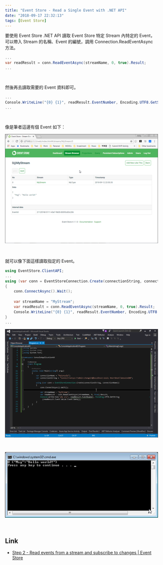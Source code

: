 ```yaml
---
title: "Event Store - Read a Single Event with .NET API"
date: "2018-09-17 22:32:13"
tags: [Event Store]
---
```



要使用 Event Store .NET API 讀取 Event Store 特定 Stream 內特定的 Event，可以帶入 Stream 的名稱、Event 的編號，調用 Connection.ReadEventAsync 方法。  

<!-- More -->

```C#
...
var readResult = conn.ReadEventAsync(streamName, 0, true).Result;
...
```

<br/>


然後再去讀取需要的 Event 資料即可。  

```C#
...
Console.WriteLine("{0} {1}", readResult.EventNumber, Encoding.UTF8.GetString(readResult.Event.Value.Event.Data));
...
```

<br/>


像是筆者這邊有個 Event 如下：   

![1.png](1.png)
 
<br/>


就可以像下面這樣讀取指定的 Event。  

```C#
using EventStore.ClientAPI;
...
using (var conn = EventStoreConnection.Create(connectionString, connectionName))
{
    conn.ConnectAsync().Wait();

    var streamName = "MyStream";
    var readResult = conn.ReadEventAsync(streamName, 0, true).Result;
    Console.WriteLine("{0} {1}", readResult.EventNumber, Encoding.UTF8.GetString(readResult.Event.Value.Event.Data));
}
...
```

![2.png](2.png)
 
<br/>


![3.png](3.png)
 
<br/>


Link
----
* [Step 2 - Read events from a stream and subscribe to changes | Event Store](https://eventstore.org/docs/getting-started/reading-subscribing-events/index.html?tabs=tabid-6%2Ctabid-dotnet-client%2Ctabid-8%2Ctabid-dotnet-read-event%2Ctabid-create-sub-http)
